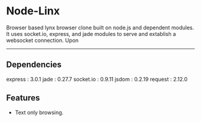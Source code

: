 Node-Linx
=========

Browser based lynx browser clone built on node.js and dependent modules. 
It uses socket.io, express, and jade modules to serve and extablish a websocket connection.
Upon 

---------

Dependencies
---------
express		: 3.0.1
jade		: 0.27.7
socket.io	: 0.9.11
jsdom		: 0.2.19
request		: 2.12.0


Features
---------

* Text only browsing.

